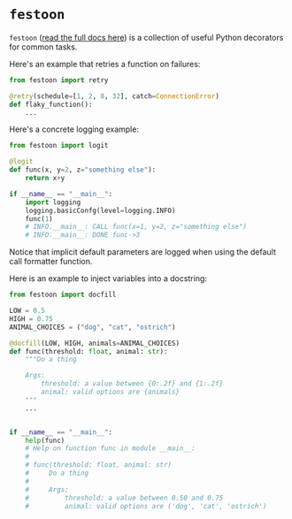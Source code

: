 # `festoon`

`festoon` ([read the full docs here](https://notmatthancock.github.io/festoon/)) is a collection of useful Python decorators for common tasks.

Here's an example that retries a function on failures:

```python
from festoon import retry

@retry(schedule=[1, 2, 8, 32], catch=ConnectionError)
def flaky_function():
    ...
```
    

Here's a concrete logging example:

```python
from festoon import logit

@logit
def func(x, y=2, z="something else"):
    return x+y

if __name__ == "__main__":
    import logging
    logging.basicConfg(level=logging.INFO)
    func(1)
    # INFO.__main__: CALL func(x=1, y=2, z="something else")
    # INFO.__main__: DONE func->3
```
Notice that implicit default parameters are logged when using the default call formatter function.

Here is an example to inject variables into a docstring:

```python
from festoon import docfill

LOW = 0.5
HIGH = 0.75
ANIMAL_CHOICES = ("dog", "cat", "ostrich")

@docfill(LOW, HIGH, animals=ANIMAL_CHOICES)
def func(threshold: float, animal: str):
    """Do a thing

    Args:
        threshold: a value between {0:.2f} and {1:.2f}
        animal: valid options are {animals}
    """
    ...


if __name__ == "__main__":
    help(func)
    # Help on function func in module __main__:
    # 
    # func(threshold: float, animal: str)
    #     Do a thing
    # 
    #     Args:
    #         threshold: a value between 0.50 and 0.75
    #         animal: valid options are ('dog', 'cat', 'ostrich')
```

